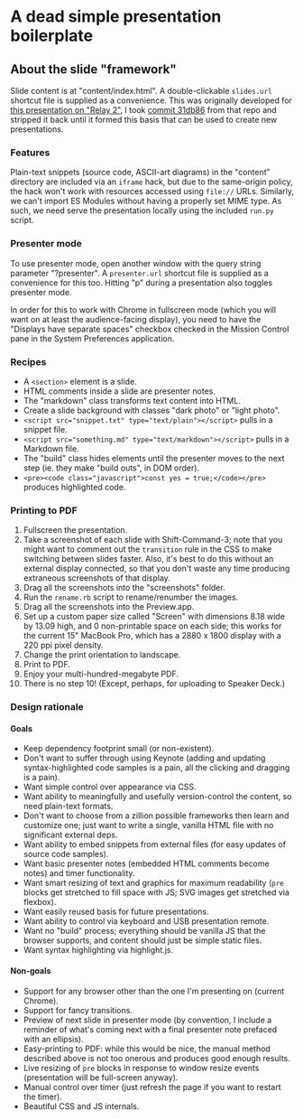 # A dead simple presentation boilerplate

## About the slide "framework"

Slide content is at "content/index.html". A double-clickable `slides.url` shortcut file is supplied as a convenience. This was originally developed for [this presentation on "Relay 2"](https://github.com/wincent/relay-2-simpler-faster-more-predictable/), I took [commit 31db86](https://github.com/wincent/relay-2-simpler-faster-more-predictable/commit/31db86e25c801da600663f952fbed2328141b9c4) from that repo and stripped it back until it formed this basis that can be used to create new presentations.

### Features

Plain-text snippets (source code, ASCII-art diagrams) in the "content" directory are included via an `iframe` hack, but due to the same-origin policy, the hack won't work with resources accessed using `file://` URLs. Similarly, we can't import ES Modules without having a properly set MIME type. As such, we need serve the presentation locally using the included `run.py` script.

### Presenter mode

To use presenter mode, open another window with the query string parameter "?presenter". A `presenter.url` shortcut file is supplied as a convenience for this too. Hitting "p" during a presentation also toggles presenter mode.

In order for this to work with Chrome in fullscreen mode (which you will want on at least the audience-facing display), you need to have the "Displays have separate spaces" checkbox checked in the Mission Control pane in the System Preferences application.

### Recipes

* A `<section>` element is a slide.
* HTML comments inside a slide are presenter notes.
* The "markdown" class transforms text content into HTML.
* Create a slide background with classes "dark photo" or "light photo".
* `<script src="snippet.txt" type="text/plain"></script>` pulls in a snippet file.
* `<script src="something.md" type="text/markdown"></script>` pulls in a Markdown file.
* The "build" class hides elements until the presenter moves to the next step (ie. they make "build outs", in DOM order).
* `<pre><code class="javascript">const yes = true;</code></pre>` produces highlighted code.

### Printing to PDF

1. Fullscreen the presentation.
2. Take a screenshot of each slide with Shift-Command-3; note that you might want to comment out the `transition` rule in the CSS to make switching between slides faster. Also, it's best to do this without an external display connected, so that you don't waste any time producing extraneous screenshots of that display.
3. Drag all the screenshots into the "screenshots" folder.
4. Run the `rename.rb` script to rename/renumber the images.
5. Drag all the screenshots into the Preview.app.
6. Set up a custom paper size called "Screen" with dimensions 8.18 wide by 13.09 high, and 0 non-printable space on each side; this works for the current 15" MacBook Pro, which has a 2880 x 1800 display with a 220 ppi pixel density.
7. Change the print orientation to landscape.
8. Print to PDF.
9. Enjoy your multi-hundred-megabyte PDF.
10. There is no step 10! (Except, perhaps, for uploading to Speaker Deck.)

### Design rationale

#### Goals

* Keep dependency footprint small (or non-existent).
* Don't want to suffer through using Keynote (adding and updating syntax-highlighted code samples is a pain, all the clicking and dragging is a pain).
* Want simple control over appearance via CSS.
* Want ability to meaningfully and usefully version-control the content, so need plain-text formats.
* Don't want to choose from a zillion possible frameworks then learn and customize one; just want to write a single, vanilla HTML file with no significant external deps.
* Want ability to embed snippets from external files (for easy updates of source code samples).
* Want basic presenter notes (embedded HTML comments become notes) and timer functionality.
* Want smart resizing of text and graphics for maximum readability (`pre` blocks get stretched to fill space with JS; SVG images get stretched via flexbox).
* Want easily reused basis for future presentations.
* Want ability to control via keyboard and USB presentation remote.
* Want no "build" process; everything should be vanilla JS that the browser supports, and content should just be simple static files.
* Want syntax highlighting via highlight.js.

#### Non-goals

* Support for any browser other than the one I'm presenting on (current Chrome).
* Support for fancy transitions.
* Preview of next slide in presenter mode (by convention, I include a reminder of what's coming next with a final presenter note prefaced with an ellipsis).
* Easy-printing to PDF: while this would be nice, the manual method described above is not too onerous and produces good enough results.
* Live resizing of `pre` blocks in response to window resize events (presentation will be full-screen anyway).
* Manual control over timer (just refresh the page if you want to restart the timer).
* Beautiful CSS and JS internals.
